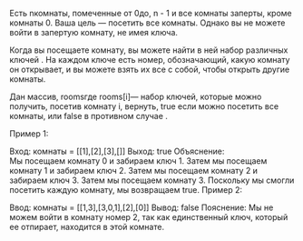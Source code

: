 Есть nкомнаты, помеченные от 0до, n - 1 и все комнаты заперты, кроме комнаты 0. Ваша цель — посетить все комнаты. Однако вы не можете войти в запертую комнату, не имея ключа.

Когда вы посещаете комнату, вы можете найти в ней набор различных ключей . На каждом ключе есть номер, обозначающий, какую комнату он открывает, и вы можете взять их все с собой, чтобы открыть другие комнаты.

Дан массив, roomsгде rooms[i]— набор ключей, которые можно получить, посетив комнату i, вернуть, true если можно посетить все комнаты, или false в противном случае .

Пример 1:

Вход: комнаты = [[1],[2],[3],[]]
Выход: true
Объяснение:  
Мы посещаем комнату 0 и забираем ключ 1.
Затем мы посещаем комнату 1 и забираем ключ 2.
Затем мы посещаем комнату 2 и забираем ключ 3.
Затем мы посещаем комнату 3.
Поскольку мы смогли посетить каждую комнату, мы возвращаем true.
Пример 2:

Ввод: комнаты = [[1,3],[3,0,1],[2],[0]]
Вывод: false
Пояснение: Мы не можем войти в комнату номер 2, так как единственный ключ, который ее отпирает, находится в этой комнате.
